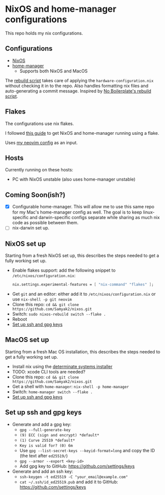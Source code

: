 # NixOS and home-manager configurations

This repo holds my nix configurations.

## Configurations

- [NixOS](./nixos/default.nix)
- [home-manager](./home/default.nix)
    - Supports both NixOS and MacOS


The [rebuild script](rebuild.sh) takes care of applying the `hardware-configuration.nix` without checking it in to the repo. Also handles formatting nix files and auto-generating a commit message. Inspired by [No Boilerplate's rebuild script](https://gist.github.com/0atman/1a5133b842f929ba4c1e195ee67599d5).

## Flakes

The configurations use nix flakes.

I followed [this guide](https://nixos-and-flakes.thiscute.world/nixos-with-flakes/nixos-with-flakes-enabled) to get NixOS and home-manager running using a flake.

Uses [my neovim config](https://github.com/Samyak2/nvim-config) as an input.

## Hosts

Currently running on these hosts:
- PC with NixOS unstable (also uses home-manager unstable)

## Coming Soon(ish?)

- [x] Configurable home-manager. This will allow me to use this same repo for my Mac's home-manager config as well. The goal is to keep linux-specific and darwin-specific configs separate while sharing as much nix code as possible between them.
- [ ] nix-darwin set up.

## NixOS set up

Starting from a fresh NixOS set up, this describes the steps needed to get a fully working set up.
- Enable flakes support: add the following snippet to `/etc/nixos/configuration.nix`:
  ```nix
  nix.settings.experimental-features = [ "nix-command" "flakes" ];
  ```
- Get `git` and an editor: either add it to `/etc/nixos/configuration.nix` or use `nix-shell -p git neovim`
- Clone this repo: `cd && git clone https://github.com/Samyak2/nixos.git`
- Switch: `sudo nixos-rebuild switch --flake .`
- Reboot
- [Set up ssh and gpg keys](#set-up-ssh-and-gpg-keys)

## MacOS set up

Starting from a fresh Mac OS installation, this describes the steps needed to get a fully working set up.
- Install nix using the [determinate systems installer](https://github.com/DeterminateSystems/nix-installer)
- TODO: xcode CLI tools are needed?
- Clone this repo: `cd && git clone https://github.com/Samyak2/nixos.git`
- Get a shell with `home-manager`: `nix-shell -p home-manager`
- Switch: `home-manager switch --flake .`
- [Set up ssh and gpg keys](#set-up-ssh-and-gpg-keys)

## Set up ssh and gpg keys

- Generate and add a gpg key:
  - `gpg --full-generate-key`
  - `(9) ECC (sign and encrypt) *default*`
  - `(1) Curve 25519 *default*`
  - `Key is valid for? (0) 6m`
  - Use `gpg --list-secret-keys --keyid-format=long` and copy the ID (the text after `ed25519/`)
  - `gpg --armor --export <key-id>`
  - Add gpg key to GitHub: https://github.com/settings/keys
- Generate and add an ssh key:
  - `ssh-keygen -t ed25519 -C "your_email@example.com"`
  - `cat ~/.ssh/id_ed25519.pub` and add it to GitHub: https://github.com/settings/keys
